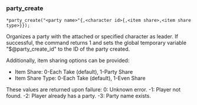 ### party_create
```
*party_create("<party name>"{,<character id>{,<item share>,<item share type>}});
```

Organizes a party with the attached or specified character as leader. If
successful, the command returns 1 and sets the global temporary variable
"$@party_create_id" to the ID of the party created.

Additionally, item sharing options can be provided:
 - Item Share: 0-Each Take (default), 1-Party Share
 - Item Share Type: 0-Each Take (default), 1-Even Share

These values are returned upon failure:
 0: Unknown error.
-1: Player not found.
-2: Player already has a party.
-3: Party name exists.

